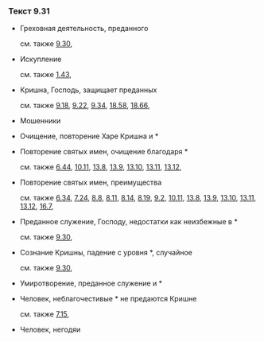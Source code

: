 ### Текст 9.31
	
- Греховная деятельность, преданного

	см. также  [9.30](../09/0930.md), 
	
- Искупление

	см. также  [1.43](../01/0143.md), 
	
- Кришна, Господь, защищает преданных

	см. также  [9.18](../09/0918.md),  [9.22](../09/0922.md),  [9.34](../09/0934.md),  [18.58](../18/1858.md),  [18.66](../18/1866.md), 
	
- Мошенники

	
- Очищение, повторение Харе Кришна и *

	
- Повторение святых имен, очищение благодаря *

	см. также  [6.44](../06/0644.md),  [10.11](../10/1011.md),  [13.8](../13/1308.md),  [13.9](../13/1309.md),  [13.10](../13/1310.md),  [13.11](../13/1311.md),  [13.12](../13/1312.md), 
	
- Повторение святых имен, преимущества

	см. также  [6.34](../06/0634.md),  [7.24](../07/0724.md),  [8.8](../08/0808.md),  [8.11](../08/0811.md),  [8.14](../08/0814.md),  [8.19](../08/0819.md),  [9.2](../09/0902.md),  [10.11](../10/1011.md),  [13.8](../13/1308.md),  [13.9](../13/1309.md),  [13.10](../13/1310.md),  [13.11](../13/1311.md),  [13.12](../13/1312.md),  [16.7](../16/1607.md), 
	
- Преданное служение, Господу, недостатки как неизбежные в *

	см. также  [9.30](../09/0930.md), 
	
- Сознание Кришны, падение с уровня *, случайное

	см. также  [9.30](../09/0930.md), 
	
- Умиротворение, преданное служение и *

	
- Человек, неблагочестивые * не предаются Кришне

	см. также  [7.15](../07/0715.md), 
	
- Человек, негодяи

